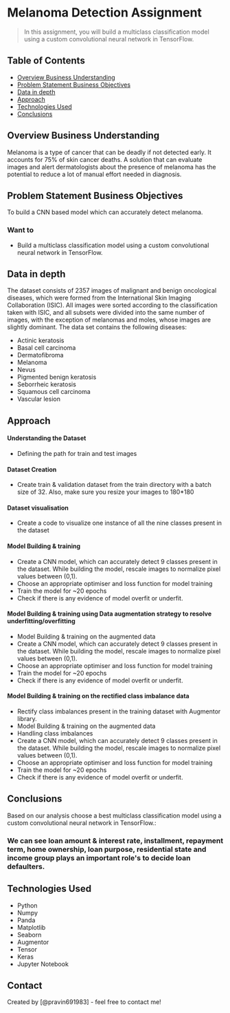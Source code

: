 # Melanoma Detection Assignment

> In this assignment, you will build a multiclass classification model using a custom convolutional neural network in TensorFlow.

## Table of Contents

- [Overview Business Understanding](#overview-business-understanding)
- [Problem Statement Business Objectives](#problem-statement-business-objectives)
- [Data in depth](#data-in-depth)
- [Approach](#approach)
- [Technologies Used](#technologies-used)
- [Conclusions](#conclusions)

<!-- You can include any other section that is pertinent to your problem -->

## Overview Business Understanding

Melanoma is a type of cancer that can be deadly if not detected early. It accounts for 75% of skin cancer deaths. A solution that can evaluate images and alert dermatologists about the presence of melanoma has the potential to reduce a lot of manual effort needed in diagnosis.

## Problem Statement Business Objectives

To build a CNN based model which can accurately detect melanoma.

### Want to

- Build a multiclass classification model using a custom convolutional neural network in TensorFlow.

## Data in depth

The dataset consists of 2357 images of malignant and benign oncological diseases, which were formed from the International Skin Imaging Collaboration (ISIC). All images were sorted according to the classification taken with ISIC, and all subsets were divided into the same number of images, with the exception of melanomas and moles, whose images are slightly dominant.
The data set contains the following diseases:

- Actinic keratosis
- Basal cell carcinoma
- Dermatofibroma
- Melanoma
- Nevus
- Pigmented benign keratosis
- Seborrheic keratosis
- Squamous cell carcinoma
- Vascular lesion

## Approach

#### Understanding the Dataset

- Defining the path for train and test images

#### Dataset Creation

- Create train & validation dataset from the train directory with a batch size of 32. Also, make sure you resize your images to 180\*180

#### Dataset visualisation

- Create a code to visualize one instance of all the nine classes present in the dataset

#### Model Building & training

- Create a CNN model, which can accurately detect 9 classes present in the dataset. While building the model, rescale images to normalize pixel values between (0,1).
- Choose an appropriate optimiser and loss function for model training
- Train the model for ~20 epochs
- Check if there is any evidence of model overfit or underfit.

#### Model Building & training using Data augmentation strategy to resolve underfitting/overfitting

- Model Building & training on the augmented data
- Create a CNN model, which can accurately detect 9 classes present in the dataset. While building the model, rescale images to normalize pixel values between (0,1).
- Choose an appropriate optimiser and loss function for model training
- Train the model for ~20 epochs
- Check if there is any evidence of model overfit or underfit.

#### Model Building & training on the rectified class imbalance data

- Rectify class imbalances present in the training dataset with Augmentor library.
- Model Building & training on the augmented data
- Handling class imbalances
- Create a CNN model, which can accurately detect 9 classes present in the dataset. While building the model, rescale images to normalize pixel values between (0,1).
- Choose an appropriate optimiser and loss function for model training
- Train the model for ~20 epochs
- Check if there is any evidence of model overfit or underfit.

<!-- You don't have to answer all the questions - just the ones relevant to your project. -->

## Conclusions

Based on our analysis choose a best multiclass classification model using a custom convolutional neural network in TensorFlow.:

### We can see loan amount & interest rate, installment, repayment term, home ownership, loan purpose, residential state and income group plays an important role's to decide loan defaulters.

<!-- You don't have to answer all the questions - just the ones relevant to your project. -->

## Technologies Used

- Python
- Numpy
- Panda
- Matplotlib
- Seaborn
- Augmentor
- Tensor
- Keras
- Jupyter Notebook

<!-- As the libraries versions keep on changing, it is recommended to mention the version of library used in this project -->

## Contact

Created by [@pravin691983] - feel free to contact me!

<!-- Optional -->
<!-- ## License -->
<!-- This project is open source and available under the [... License](). -->

<!-- You don't have to include all sections - just the one's relevant to your project -->
